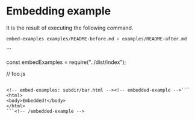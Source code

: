 # Embedding example

It is the result of executing the following command.

```bash
embed-examples examples/README-before.md > examples/README-after.md
```

<!-- embed-examples: foo.js --><!-- embedded-example -->```
const embedExamples = require("../dist/index");

// foo.js
```<!-- /embedded-example -->

<!-- embed-examples: subdir/bar.html --><!-- embedded-example -->```
<html>
<body>Embedded!</body>
</html>
```<!-- /embedded-example -->
